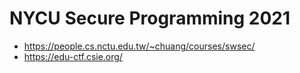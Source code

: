 # NYCU Secure Programming 2021

- https://people.cs.nctu.edu.tw/~chuang/courses/swsec/
- https://edu-ctf.csie.org/
